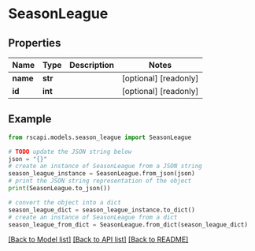 # SeasonLeague


## Properties

Name | Type | Description | Notes
------------ | ------------- | ------------- | -------------
**name** | **str** |  | [optional] [readonly] 
**id** | **int** |  | [optional] [readonly] 

## Example

```python
from rscapi.models.season_league import SeasonLeague

# TODO update the JSON string below
json = "{}"
# create an instance of SeasonLeague from a JSON string
season_league_instance = SeasonLeague.from_json(json)
# print the JSON string representation of the object
print(SeasonLeague.to_json())

# convert the object into a dict
season_league_dict = season_league_instance.to_dict()
# create an instance of SeasonLeague from a dict
season_league_from_dict = SeasonLeague.from_dict(season_league_dict)
```
[[Back to Model list]](../README.md#documentation-for-models) [[Back to API list]](../README.md#documentation-for-api-endpoints) [[Back to README]](../README.md)


